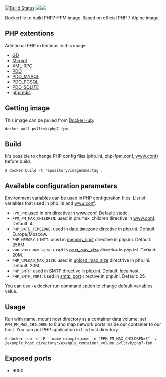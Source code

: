 [![Build Status](https://travis-ci.org/pvlltvk/php7-fpm.svg?branch=master)](https://travis-ci.org/pvlltvk/php7-fpm)
[![](https://images.microbadger.com/badges/image/pvlltvk/php7-fpm.svg)](http://microbadger.com/images/pvlltvk/php7-fpm "Get your own image badge on microbadger.com")[![](https://images.microbadger.com/badges/version/pvlltvk/php7-fpm.svg)](http://microbadger.com/images/pvlltvk/php7-fpm "Get your own version badge on microbadger.com")

Dockerfile to build PHP7-FPM image. Based on official PHP 7 Alpine image.  

## PHP extentions

Additional PHP extentions in this image:

- [GD](http://php.net/manual/en/intro.image.php)
- [Mcrypt](http://php.net/manual/en/intro.mcrypt.php)
- [XML-RPC](http://php.net/manual/en/intro.xmlrpc.php)
- [PDO](http://php.net/manual/en/intro.pdo.php)
- [PDO_MYSQL](http://php.net/manual/en/ref.pdo-mysql.php)
- [PDO_PGSQL](http://php.net/manual/en/ref.pdo-pgsql.php)
- [PDO_SQLITE](http://php.net/manual/en/ref.pdo-sqlite.php)
- [phpredis](https://github.com/phpredis/phpredis)

## Getting image

This image can be pulled from [Docker Hub](https://hub.docker.com/r/pvlltvk/php7-fpm/):

```
docker pull pvlltvk/php7-fpm
```

## Build

It's possible to change PHP config files (php.ini, php-fpm.conf, www.conf) before build.

```
$ docker build -t repository/imagename:tag .
```
## Available configuration parameters

Environment variables can be used in PHP configuration files. List of variables that used in php.ini and www.conf.

- `FPM_PM`: used in pm directive in www.conf. Default: static.
- `FPM_PM_MAX_CHILDREN`: used in pm.max_children directive in www.conf. Default: 4.
- `PHP_DATE_TIMEZONE`: used in [date.timezone](http://php.net/manual/en/datetime.configuration.php#ini.date.timezone) directive in php.ini. Default: Europe/Moscow.
- `PHP_MEMORY_LIMIT`: used in [memory_limit](http://php.net/manual/en/ini.core.php#ini.memory-limit) directive in php.ini. Default: 256M.
- `PHP_POST_MAX_SIZE`: used in [post_max_size](http://php.net/manual/en/ini.core.php#ini.post-max-size) directive in php.ini. Default: 20M.
- `PHP_UPLOAD_MAX_SIZE`: used in [upload_max_size](http://php.net/manual/en/ini.core.php#ini.upload-max-filesize) directrive in php.ihi. Default: 20M.
- `PHP_SMTP`: used in [SMTP](http://php.net/manual/en/mail.configuration.php#ini.smtp) directive in php.ini. Default: localhost.
- `PHP_SMTP_PORT`: used in [smtp_port](http://php.net/manual/ru/mail.configuration.php#ini.smtp-port) directive in php.ini. Default: 25.

You can use `-e` docker run command option to change default variables value.  

## Usage

Run with name, mount host directory as a container data volume, set `FPM_PM_MAX_CHILDREN` to 8 and map network ports inside our container to our host. You can put PHP application in this host directory.

```
$ docker run -d -P --name example_name -e "FPM_PM_MAX_CHILDREN=8" -v /example_host_directory:/example_container_volume pvlltvk/php7-fpm
```

## Exposed ports
* 9000
